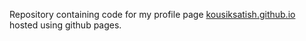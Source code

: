 Repository containing code for my profile page [kousiksatish.github.io](http://kousiksatish.github.io/) hosted using github pages.